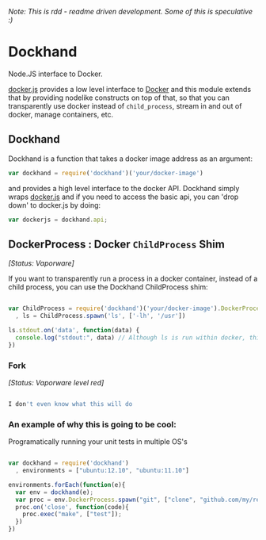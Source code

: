 *Note: This is rdd - readme driven development. Some of this is speculative :)*

# Dockhand

Node.JS interface to Docker.

[docker.js](https://github.com/FrozenRidge/docker.js) provides a low level interface
to [Docker](http://docs.docker.io/en/latest/api/docker_remote_api.html) and this
module extends that by providing nodelike constructs on top of that, so that you
can transparently use docker instead of `child_process`, stream in and out of docker,
manage containers, etc.


## Dockhand

Dockhand is a function that takes a docker image address as an argument:

```javascript
var dockhand = require('dockhand')('your/docker-image')
```

and provides a high level interface to the docker API. Dockhand simply wraps
[docker.js]() and if you need to access the basic api, you can 'drop down'
to docker.js by doing:

```javascript
var dockerjs = dockhand.api;
```




## DockerProcess : Docker `ChildProcess` Shim

*[Status: Vaporware]*

If you want to transparently run a process in a docker container, instead of a child
process, you can use the Dockhand ChildProcess shim:

```javascript

var ChildProcess = require('dockhand')('your/docker-image').DockerProcess
  , ls = ChildProcess.spawn('ls', ['-lh', '/usr'])

ls.stdout.on('data', function(data) {
  console.log("stdout:", data) // Although ls is run within docker, this console is in the current context
})

```


### Fork
*[Status: Vaporware level red]*

```javascript

I don't even know what this will do

```



### An example of why this is going to be cool:

Programatically running your unit tests in multiple OS's

```javascript

var dockhand = require('dockhand')
  , environments = ["ubuntu:12.10", "ubuntu:11.10"]

environments.forEach(function(e){
  var env = dockhand(e);
  var proc = env.DockerProcess.spawn("git", ["clone", "github.com/my/repo"])
  proc.on('close', function(code){
    proc.exec("make", ["test"]);
  })
})

```


